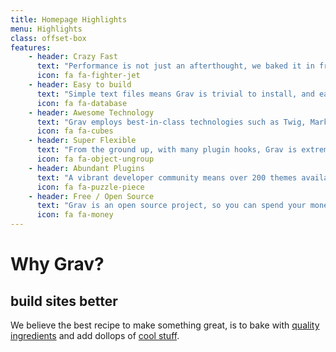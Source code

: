 ```yaml
---
title: Homepage Highlights
menu: Highlights
class: offset-box
features:
	- header: Crazy Fast
	  text: "Performance is not just an afterthought, we baked it in from the start!"
	  icon: fa fa-fighter-jet
    - header: Easy to build
      text: "Simple text files means Grav is trivial to install, and easy to maintain"
      icon: fa fa-database
    - header: Awesome Technology
      text: "Grav employs best-in-class technologies such as Twig, Markdown &amp; Yaml"
      icon: fa fa-cubes
    - header: Super Flexible
      text: "From the ground up, with many plugin hooks, Grav is extremely extensible"
      icon: fa fa-object-ungroup
    - header: Abundant Plugins
      text: "A vibrant developer community means over 200 themes available to download"
      icon: fa fa-puzzle-piece
    - header: Free / Open Source
      text: "Grav is an open source project, so you can spend your money on other stuff"
      icon: fa fa-money  
---
```


# Why Grav?
## **build sites better**

We believe the best recipe to make something great, is to bake with [quality ingredients](#) and add dollops of [cool stuff](#). 
